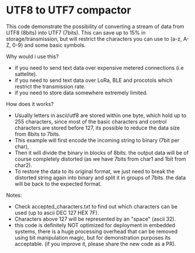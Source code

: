 # UTF8 to UTF7 compactor

This code demonstrate the possibility of converting a stream of data from UTF8 (8bits) into UTF7 (7bits). This can save up to 15% in storage/transmission, but will restrict the characters you can use to (a-z, A-Z, 0-9) and some basic symbols.

Why would i use this?
- if you need to send text data over expensive metered connections (i.e sattelite).
- if you need to send text data over LoRa, BLE and procotols which restrict the transmission rate. 
- if you need to store data somewhere extremely limited.

How does it works?
- Usually letters in ascii/utf8 are stored within one byte, which hold up to 255 characters, since most of the basic characters and control characters are stored before 127, its possible to reduce the data size from 8bits to 7bits.
- This example will first encode the incoming string to binary (7bit per char), 
- Then it will divide the binary in blocks of 8bits.  the output data will be of course completely distorted (as we have 7bits from char1 and 1bit from char2).
- To restore the data to its original format, we just need to break the distorted string again into binary and split it in groups of 7bits. the data will be back to the expected format.

Notes:
- Check accepted_characters.txt to find out which characters can be used (up to ascii DEC 127 HEX 7F).
- Characters above 127 will be represented by an "space" (ascii 32).
- this code is definitely NOT optimized for deployment in embedded systems, there is a huge processing overhead that can be removed using bit manipulation magic, but for demonstration purposes its acceptable. (if you improve it, please share the new code as a PR).
